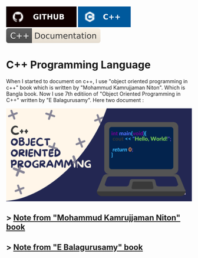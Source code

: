 ![github](./asset/badge/github.svg) ![cpp-object-oriented-programming](./asset/badge/cpp_icon_bgblue_textwhite.svg)
![cpp-documentation](./asset/badge/cpp-documentation.svg)

# C++ Programming Language

When I started to document on c++, I use "object oriented programming in c++" book which is written by "Mohammud Kamrujjaman Niton". Which is Bangla book. Now I use 7th editiion of "Object Oriented Programming in C++" written by "E Balagurusamy". Here two document : 

![object oriented programing](./asset/banner/cpp-object-oriented-programming.png)

\> [Note from "Mohammud Kamrujjaman Niton" book](./note_1/README.md)
--------

\> [Note from "E Balagurusamy" book](./note_2/README.md)
----------------
